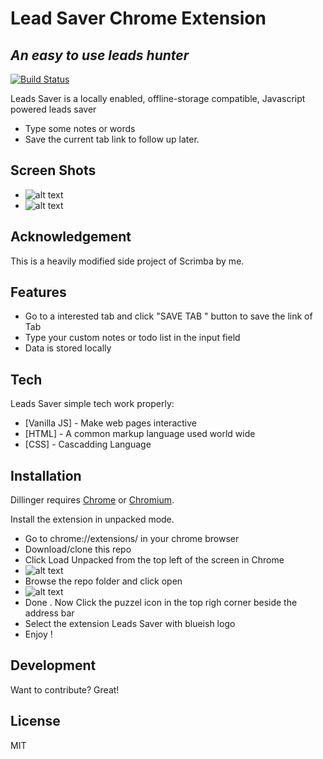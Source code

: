 
# Lead Saver Chrome Extension
## _An easy to use leads hunter_



[![Build Status](https://travis-ci.org/joemccann/dillinger.svg?branch=master)](https://travis-ci.org/joemccann/dillinger)

Leads Saver is a locally enabled,  offline-storage compatible,
Javascript powered leads saver

- Type some notes or words
- Save the current tab link to follow up later. 

## Screen Shots
- ![alt text](https://siasky.net/KAALDaQ6XQe5SOJf507SxjHG5wCkL1eaz29Cv5ZwwOJ2Ng)
- ![alt text](https://siasky.net/MACeui9DRDUHVp0I83s3SimsRDqjtLsYNBJ_LNL_hEoCIg)

## Acknowledgement
 This is a heavily modified side project of Scrimba by me.  

## Features

- Go to a interested tab and click "SAVE TAB " button to save the link of Tab
- Type your custom notes or todo list in the input field
- Data is stored locally




## Tech

Leads Saver simple tech work properly:

- [Vanilla JS] - Make web pages interactive
- [HTML] - A common markup language used world wide
- [CSS] - Cascadding Language





## Installation

Dillinger requires [Chrome](https://www.google.com/intl/en_in/chrome/) or [Chromium](https://www.chromium.org/).

Install the extension in unpacked mode.

- Go to chrome://extensions/ in your chrome browser
- Download/clone this repo
- Click Load Unpacked from the top left of the screen in Chrome 
- ![alt text](https://siasky.net/CACmzERGCbathLN2ZktJZ6PhrK9r97N8XAHk4RUOU_dm5A)
- Browse the repo folder and click open 
- ![alt text](https://siasky.net/CACDp_Z2NkePEj92HC34DWYoAjiuClluRd3L7SyI3C8iYQ)
- Done . Now Click the puzzel icon in the top righ corner beside the address bar 
- Select the extension Leads Saver with blueish logo
- Enjoy !








## Development

Want to contribute? Great!


## License

MIT





